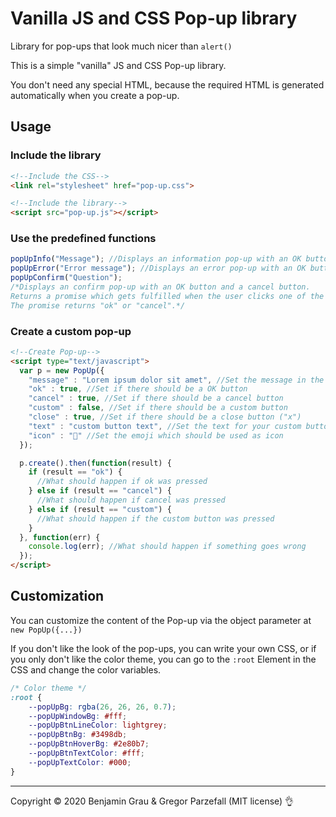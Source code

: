 # Vanilla JS and CSS Pop-up library
Library for pop-ups that look much nicer than `alert()`

This is a simple "vanilla" JS and CSS Pop-up library.

You don't need any special HTML, because the required HTML is generated automatically when you create a pop-up.

## Usage
### Include the library
```HTML
<!--Include the CSS-->
<link rel="stylesheet" href="pop-up.css">

<!--Include the library-->
<script src="pop-up.js"></script>
```

### Use the predefined functions
```JavaScript
popUpInfo("Message"); //Displays an information pop-up with an OK button and a close button.
popUpError("Error message"); //Displays an error pop-up with an OK button and a close button.
popUpConfirm("Question"); 
/*Displays an confirm pop-up with an OK button and a cancel button.
Returns a promise which gets fulfilled when the user clicks one of the buttons.
The promise returns "ok" or "cancel".*/
```
### Create a custom pop-up
```HTML
<!--Create Pop-up-->
<script type="text/javascript">
  var p = new PopUp({
    "message" : "Lorem ipsum dolor sit amet", //Set the message in the pop-up
    "ok" : true, //Set if there should be a OK button
    "cancel" : true, //Set if there should be a cancel button
    "custom" : false, //Set if there should be a custom button
    "close" : true, //Set if there should be a close button ("x")
    "text" : "custom button text", //Set the text for your custom button
    "icon" : "📣" //Set the emoji which should be used as icon
  });

  p.create().then(function(result) {
    if (result == "ok") {
      //What should happen if ok was pressed
    } else if (result == "cancel") {
      //What should happen if cancel was pressed
    } else if (result == "custom") {
      //What should happen if the custom button was pressed
    }
  }, function(err) {
    console.log(err); //What should happen if something goes wrong
  });
</script>
```
## Customization

You can customize the content of the Pop-up via the object parameter at `new PopUp({...})`

If you don't like the look of the pop-ups, you can write your own CSS, or if you only don't like the color theme, you can go to the `:root` Element in the CSS and change the color variables.
```CSS
/* Color theme */
:root {
	--popUpBg: rgba(26, 26, 26, 0.7);
	--popUpWindowBg: #fff;
	--popUpBtnLineColor: lightgrey;
	--popUpBtnBg: #3498db;
	--popUpBtnHoverBg: #2e80b7;
	--popUpBtnTextColor: #fff;
	--popUpTextColor: #000;
}
```

---
Copyright © 2020 Benjamin Grau & Gregor Parzefall (MIT license) 👌
